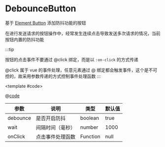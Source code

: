 # DebounceButton

基于 [Element Button](https://element-plus.gitee.io/zh-CN/component/button.html#button-%E6%8C%89%E9%92%AE) 添加防抖功能的按钮

在进行发送请求的按钮操作中，经常发生连续点击导致发送多次请求的情况，当前按钮内置的防抖功能

:::tip

按钮的点击事件不要通过 @click 绑定，而是以 `:on-click` 的方式传递

@click 属于 vue 的事件处理，任意元素通过 @ 绑定都会触发事件，这个是不可控的，故采用参数传递的方式控制事件处理函数
:::

<demo-block>

<DebounceButton-demo1 />

<template #code>

@[code](@demoroot/DebounceButton/demo1.vue)

</template>

</demo-block>

参数|说明|类型|默认值
-----|-----|-----|-----
debounce | 是否开启防抖 | boolean | true
wait | 间隔时间（毫秒） | number | 1000
onClick | 点击事件处理函数 | Function | null

